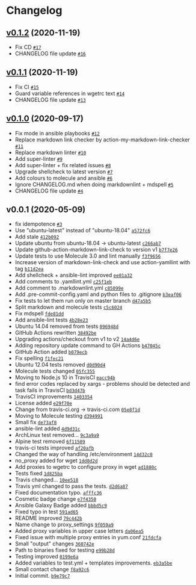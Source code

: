 # Changelog

## [v0.1.2](https://github.com/ruzickap/ansible-role-proxy/compare/v0.1.1...v0.1.2) (2020-11-19)

- Fix CD [`#17`](https://github.com/ruzickap/ansible-role-proxy/pull/17)
- CHANGELOG file update [`#16`](https://github.com/ruzickap/ansible-role-proxy/pull/16)

## [v0.1.1](https://github.com/ruzickap/ansible-role-proxy/compare/v0.1.0...v0.1.1) (2020-11-19)

- Fix CI [`#15`](https://github.com/ruzickap/ansible-role-proxy/pull/15)
- Guard variable references in wgetrc text [`#14`](https://github.com/ruzickap/ansible-role-proxy/pull/14)
- CHANGELOG file update [`#13`](https://github.com/ruzickap/ansible-role-proxy/pull/13)

## [v0.1.0](https://github.com/ruzickap/ansible-role-proxy/compare/v0.0.1...v0.1.0) (2020-09-17)

- Fix mode in ansible playbooks [`#12`](https://github.com/ruzickap/ansible-role-proxy/pull/12)
- Replace markdown link checker by action-my-markdown-link-checker [`#11`](https://github.com/ruzickap/ansible-role-proxy/pull/11)
- Replace markdown linter [`#10`](https://github.com/ruzickap/ansible-role-proxy/pull/10)
- Add super-linter [`#9`](https://github.com/ruzickap/ansible-role-proxy/pull/9)
- Add super-linter + fix related issues [`#8`](https://github.com/ruzickap/ansible-role-proxy/pull/8)
- Upgrade shellcheck to latest version [`#7`](https://github.com/ruzickap/ansible-role-proxy/pull/7)
- Add colours to molecule and ansible [`#6`](https://github.com/ruzickap/ansible-role-proxy/pull/6)
- Ignore CHANGELOG.md when doing markdownlint + mdspell [`#5`](https://github.com/ruzickap/ansible-role-proxy/pull/5)
- CHANGELOG file update [`#4`](https://github.com/ruzickap/ansible-role-proxy/pull/4)

## v0.0.1 (2020-05-09)

- fix idempotence [`#3`](https://github.com/ruzickap/ansible-role-proxy/pull/3)
- Use "ubuntu-latest" instead of "ubuntu-18.04" [`a572fc6`](https://github.com/ruzickap/ansible-role-proxy/commit/a572fc6c6d60f9b898e13f74aa9034772e672e07)
- Add stale [`412b092`](https://github.com/ruzickap/ansible-role-proxy/commit/412b09220c2ead42b4ffdbdc93ac4f9cf960ec9f)
- Update ubuntu from ubuntu-18.04 -&gt; ubuntu-latest [`c266ab7`](https://github.com/ruzickap/ansible-role-proxy/commit/c266ab70649e6a86b04e4e71811467036d818dca)
- Update github-action-markdown-link-check to version v1 [`b7f7e26`](https://github.com/ruzickap/ansible-role-proxy/commit/b7f7e26f24c7e7f7e428e7b8e03736f5221e070a)
- Update tests to use Molecule 3.0 and lint manually [`f3f9656`](https://github.com/ruzickap/ansible-role-proxy/commit/f3f965694907a721e7ed3e19da90a6f3a465d185)
- Increase version of markdown-link-check and use action-yamllint with tag [`b11d2ea`](https://github.com/ruzickap/ansible-role-proxy/commit/b11d2ea7519e7a065d8de36a671fc4cb32ed5c2a)
- Add shellcheck + ansible-lint improved [`ee01a32`](https://github.com/ruzickap/ansible-role-proxy/commit/ee01a32c29fd6dae9a9f3d1ffe0d4a41b2f9b2b4)
- Add comments to .yamllint.yml [`c25f1eb`](https://github.com/ruzickap/ansible-role-proxy/commit/c25f1ebd158f524a3d581c4842f7d2cb45d18b20)
- Add comment to .markdownlint.yml [`c85099e`](https://github.com/ruzickap/ansible-role-proxy/commit/c85099eda57dbbcd654320f79e3ae6bfa8643861)
- Add .pre-commit-config.yaml and python files to .gitignore [`b3eaf06`](https://github.com/ruzickap/ansible-role-proxy/commit/b3eaf06b363e2f0f7de4dc93a13b9b93aa7fca69)
- Fix tests to let them run only on master branch [`d47a5b5`](https://github.com/ruzickap/ansible-role-proxy/commit/d47a5b5da6874ff32980f67e8389ed8b86012b61)
- Split markdown and molecule tests [`c5c6024`](https://github.com/ruzickap/ansible-role-proxy/commit/c5c602426e201571e486a706fba3d6eda5780c46)
- Fix mdspell [`fde81dd`](https://github.com/ruzickap/ansible-role-proxy/commit/fde81ddbbd6a5c0833e002f538b8d2c4f1e33640)
- Add ansible-lint tests [`4b28e23`](https://github.com/ruzickap/ansible-role-proxy/commit/4b28e23ed1f90f530579f00d9c2e953c671fe8a4)
- Ubuntu 14.04 removed from tests [`096948d`](https://github.com/ruzickap/ansible-role-proxy/commit/096948d7a93c27a6c4ac5af1d930b7b37de92dfa)
- GitHub Actions rewritten [`38492be`](https://github.com/ruzickap/ansible-role-proxy/commit/38492be8959db985f9e4b90e2a9ec7a185163f23)
- Upgrading actions/checkout from v1 to v2 [`14a4d6e`](https://github.com/ruzickap/ansible-role-proxy/commit/14a4d6ea0d0f45ba80aabe97a6c34e25e5a60bad)
- Adding repository update command to GH Actions [`b47045c`](https://github.com/ruzickap/ansible-role-proxy/commit/b47045c9dbc059a0c375072de314133edc466850)
- GitHub Action added [`b079ecb`](https://github.com/ruzickap/ansible-role-proxy/commit/b079ecb1b0ebaa4629713e9f8da2f8f8797e535d)
- Fix spelling [`f1fec21`](https://github.com/ruzickap/ansible-role-proxy/commit/f1fec21f5366c8408a6b27e0ea3a3f1ad596b967)
- Ubuntu 12.04 tests removed [`d0d90d4`](https://github.com/ruzickap/ansible-role-proxy/commit/d0d90d447f57666e54b6beb7efa69f545f770b6d)
- Molecule tests changed [`05fc355`](https://github.com/ruzickap/ansible-role-proxy/commit/05fc3553e1b32b944729e1a80e2648c4204abc7d)
- Moving to Node.js 10 in TravisCI [`eacc94b`](https://github.com/ruzickap/ansible-role-proxy/commit/eacc94bf6593aea60bd930eee790c2e0e187acf6)
- find error codes replaced by xargs - problems should be detected and task fails in TravisCI [`bd3d47b`](https://github.com/ruzickap/ansible-role-proxy/commit/bd3d47b7df9037be119f6c8579b6306435679038)
- TravisCI improvements [`1403354`](https://github.com/ruzickap/ansible-role-proxy/commit/14033545eca290fa379ac8a562d85a5b899fbbff)
- License added [`e29f70e`](https://github.com/ruzickap/ansible-role-proxy/commit/e29f70e87faa3b869245e4f7c06e6db00ed63672)
- Change from travis-ci.org -&gt; travis-ci.com [`05e8f1d`](https://github.com/ruzickap/ansible-role-proxy/commit/05e8f1d234d9e2096d6bf1d7345e6e897949aa62)
- Moving to Molecule testing [`d394991`](https://github.com/ruzickap/ansible-role-proxy/commit/d394991cb3546b19fe07b155d12f7acf04c5e5a5)
- Small fix [`de73af8`](https://github.com/ruzickap/ansible-role-proxy/commit/de73af838a63a714ed1f2ed73d0f7d050723feeb)
- ansible-lint added [`4d9d31c`](https://github.com/ruzickap/ansible-role-proxy/commit/4d9d31c6a0cb6b94a68e44459ab16fa0525a5135)
- ArchLinux test removed... [`9c3a9a9`](https://github.com/ruzickap/ansible-role-proxy/commit/9c3a9a94bab4a84a13b9016ebf8bedd9db362525)
- Alpine test removed [`6f11509`](https://github.com/ruzickap/ansible-role-proxy/commit/6f1150993bd0ca7c98c425d313e4b4bca2caee32)
- travis-ci tests improved [`af20afb`](https://github.com/ruzickap/ansible-role-proxy/commit/af20afb5e137869f4f3209c129b5b1c4ded8c6df)
- Changed the way of handling /etc/environment [`14d32c0`](https://github.com/ruzickap/ansible-role-proxy/commit/14d32c0f57b2934c7a9bd37f37721c2a9bc8dc40)
- no_proxy added for wget [`1dd8d2d`](https://github.com/ruzickap/ansible-role-proxy/commit/1dd8d2d17ee709f763062c461d90a06a91852234)
- Add proxies to wgetrc to configure proxy in wget [`ad1880c`](https://github.com/ruzickap/ansible-role-proxy/commit/ad1880cd7bcbbb76e65e9ddec31e0d7b41cf6a5d)
- Tests fixed [`1d825ba`](https://github.com/ruzickap/ansible-role-proxy/commit/1d825bafe81f8ec553b9409d50133945aec75787)
- Travis changed... [`10ee518`](https://github.com/ruzickap/ansible-role-proxy/commit/10ee5185a0d9e4efb79c36b71163d37049bb85da)
- Travis yml changed to pass the tests. [`d2d6a87`](https://github.com/ruzickap/ansible-role-proxy/commit/d2d6a870cbc86ce9fdf31f8cd8790eb8e50d5fa0)
- Fixed documentation typo. [`afffc36`](https://github.com/ruzickap/ansible-role-proxy/commit/afffc3691920ed81f84df2e4f06f25174b136274)
- Cosmetic badge change [`e7f4350`](https://github.com/ruzickap/ansible-role-proxy/commit/e7f4350f978e7e61bb3bdca9121add97575d9f89)
- Ansible Galaxy Badge added [`bbbd5c9`](https://github.com/ruzickap/ansible-role-proxy/commit/bbbd5c945210a1d8b0503ed26b5fb3efbb95cf54)
- Fixed typo in test [`591ad65`](https://github.com/ruzickap/ansible-role-proxy/commit/591ad6532be3f62ef68fd613052cff9ae883c77f)
- README improved [`79c442b`](https://github.com/ruzickap/ansible-role-proxy/commit/79c442b4b425b6f8a172032c8bac5f43382f1ec4)
- Name change to proxy_settings [`9f059a9`](https://github.com/ruzickap/ansible-role-proxy/commit/9f059a9449610d54abd91abd9a3c661404ff4d97)
- Added proxy variables in upper case letters [`da06ea5`](https://github.com/ruzickap/ansible-role-proxy/commit/da06ea52e244f63dad02e84b81c05da2a9f26857)
- Fixed issue with multiple proxy entries in yum.conf [`21fdcfa`](https://github.com/ruzickap/ansible-role-proxy/commit/21fdcfac9eca60cb756bcae3693738d2db11179f)
- Small "output" changes [`360742e`](https://github.com/ruzickap/ansible-role-proxy/commit/360742e987c2473fc6026168b82a7734c1bdb84f)
- Path to binaries fixed for testing [`e99b28d`](https://github.com/ruzickap/ansible-role-proxy/commit/e99b28d88fac42af7851ea68d9a496c2d73b31de)
- Testing improved [`0199e6a`](https://github.com/ruzickap/ansible-role-proxy/commit/0199e6ab483a7201cd1ca65d5ff961a5289493f2)
- Added variables to test.yml + templates improvements. [`eb3a5be`](https://github.com/ruzickap/ansible-role-proxy/commit/eb3a5bee21ba14ea3b0b321dd36dd4cad66f4c3b)
- Small contact change [`f8a92c6`](https://github.com/ruzickap/ansible-role-proxy/commit/f8a92c621dccaea83d9ba71463f8dd54c4af8912)
- Initial commit. [`b9e79c7`](https://github.com/ruzickap/ansible-role-proxy/commit/b9e79c7f7b732a67bdcb80ba8018f64e46464d5b)
